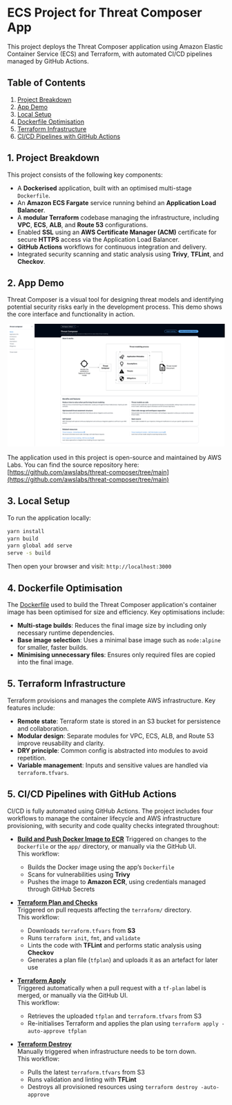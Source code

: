 # ECS Project for Threat Composer App

This project deploys the Threat Composer application using Amazon Elastic Container Service (ECS) and Terraform, with automated CI/CD pipelines managed by GitHub Actions.

## Table of Contents

1. [Project Breakdown](#1-project-breakdown)
2. [App Demo](#2-app-demo)
3. [Local Setup](#3-local-setup)  
4. [Dockerfile Optimisation](#4-dockerfile-optimisation)  
5. [Terraform Infrastructure](#5-terraform-infrastructure)  
6. [CI/CD Pipelines with GitHub Actions](#6-cicd-pipelines-with-github-actions)  

## 1. Project Breakdown

This project consists of the following key components:

- A **Dockerised** application, built with an optimised multi-stage `Dockerfile`.
- An **Amazon ECS Fargate** service running behind an **Application Load Balancer**.
- A **modular Terraform** codebase managing the infrastructure, including **VPC**, **ECS**, **ALB**, and **Route 53** configurations.
- Enabled **SSL** using an **AWS Certificate Manager (ACM)** certificate for secure **HTTPS** access via the Application Load Balancer.
- **GitHub Actions** workflows for continuous integration and delivery.
- Integrated security scanning and static analysis using **Trivy**, **TFLint**, and **Checkov**.

## 2. App Demo

Threat Composer is a visual tool for designing threat models and identifying potential security risks early in the development process. This demo shows the core interface and functionality in action.

![Threat Composer Demo](app/images/threat-composer.gif)

The application used in this project is open-source and maintained by AWS Labs. You can find the source repository here:  
[https://github.com/awslabs/threat-composer/tree/main](https://github.com/awslabs/threat-composer/tree/main)

## 3. Local Setup

To run the application locally:

```bash
yarn install
yarn build
yarn global add serve
serve -s build
```

Then open your browser and visit:
`http://localhost:3000`

## 4. Dockerfile Optimisation

The [Dockerfile](./Dockerfile) used to build the Threat Composer application's container image has been optimised for size and efficiency. Key optimisations include:

- **Multi-stage builds**: Reduces the final image size by including only necessary runtime dependencies.
- **Base image selection**: Uses a minimal base image such as `node:alpine` for smaller, faster builds.
- **Minimising unnecessary files**: Ensures only required files are copied into the final image.

## 5. Terraform Infrastructure

Terraform provisions and manages the complete AWS infrastructure. Key features include:

- **Remote state**: Terraform state is stored in an S3 bucket for persistence and collaboration.
- **Modular design**: Separate modules for VPC, ECS, ALB, and Route 53 improve reusability and clarity.
- **DRY principle**: Common config is abstracted into modules to avoid repetition.
- **Variable management**: Inputs and sensitive values are handled via `terraform.tfvars`.

## 5. CI/CD Pipelines with GitHub Actions

CI/CD is fully automated using GitHub Actions. The project includes four workflows to manage the container lifecycle and AWS infrastructure provisioning, with security and code quality checks integrated throughout:

- [**Build and Push Docker Image to ECR**](.github/workflows/docker-image.yml)
  Triggered on changes to the `Dockerfile` or the `app/` directory, or manually via the GitHub UI.  
  This workflow:
  - Builds the Docker image using the app’s `Dockerfile`
  - Scans for vulnerabilities using **Trivy**
  - Pushes the image to **Amazon ECR**, using credentials managed through GitHub Secrets

- [**Terraform Plan and Checks**](.github/workflows/tf-plan.yml)  
  Triggered on pull requests affecting the `terraform/` directory.  
  This workflow:
  - Downloads `terraform.tfvars` from **S3**
  - Runs `terraform init`, `fmt`, and `validate`
  - Lints the code with **TFLint** and performs static analysis using **Checkov**
  - Generates a plan file (`tfplan`) and uploads it as an artefact for later use

- [**Terraform Apply**](.github/workflows/tf-apply.yml)  
  Triggered automatically when a pull request with a `tf-plan` label is merged, or manually via the GitHub UI.  
  This workflow:
  - Retrieves the uploaded `tfplan` and `terraform.tfvars` from S3
  - Re-initialises Terraform and applies the plan using `terraform apply -auto-approve tfplan`

- [**Terraform Destroy**](.github/workflows/tf-destroy.yml)  
  Manually triggered when infrastructure needs to be torn down.  
  This workflow:
  - Pulls the latest `terraform.tfvars` from S3
  - Runs validation and linting with **TFLint**
  - Destroys all provisioned resources using `terraform destroy -auto-approve`

